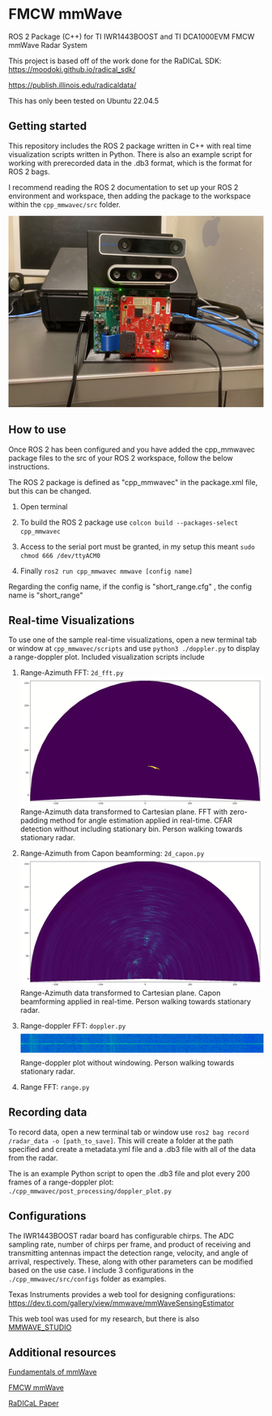 # FMCW mmWave
ROS 2 Package (C++) for TI IWR1443BOOST and TI DCA1000EVM FMCW mmWave Radar System

This project is based off of the work done for the RaDICaL SDK: 
https://moodoki.github.io/radical_sdk/

https://publish.illinois.edu/radicaldata/

This has only been tested on Ubuntu 22.04.5

## Getting started
This repository includes the ROS 2 package written in C++ with real time visualization scripts written in Python. There is also an example script for working with prerecorded data in the .db3 format, which is the format for ROS 2 bags.

I recommend reading the ROS 2 documentation to set up your ROS 2 environment and workspace, then adding the package to the workspace within the `cpp_mmwavec/src` folder.

![Radar System](.\media\radar_system.jpg)

## How to use
Once ROS 2 has been configured and you have added the cpp_mmwavec package files to the src of your ROS 2 workspace, follow the below instructions.

The ROS 2 package is defined as "cpp_mmwavec" in the package.xml file, but this can be changed.

1. Open terminal

2. To build the ROS 2 package use `colcon build --packages-select cpp_mmwavec`

3. Access to the serial port must be granted, in my setup this meant `sudo chmod 666 /dev/ttyACM0`

4. Finally `ros2 run cpp_mmwavec mmwave [config name]`

Regarding the config name, if the config is "short_range.cfg" , the config name is "short_range"

## Real-time Visualizations
To use one of the sample real-time visualizations, open a new terminal tab or window at `cpp_mmwavec/scripts` and use `python3 ./doppler.py` to display a range-doppler plot. Included visualization scripts include 

1. Range-Azimuth FFT: `2d_fft.py`
![Range-Azimuth FFT Plot](.\media\fft_cfar_xy.png)
Range-Azimuth data transformed to Cartesian plane. FFT with zero-padding method for angle estimation applied in real-time. CFAR detection without including stationary bin. Person walking towards stationary radar.


2. Range-Azimuth from Capon beamforming: `2d_capon.py`
![Range-Azimuth Capon Plot](.\media\capon_all.png)
Range-Azimuth data transformed to Cartesian plane. Capon beamforming applied in real-time. Person walking towards stationary radar.

3. Range-doppler FFT: `doppler.py`
![Range-Doppler Plot](.\media\doppler_no_window.png)
Range-doppler plot without windowing. Person walking towards stationary radar.

4. Range FFT: `range.py`

## Recording data
To record data, open a new terminal tab or window use `ros2 bag record /radar_data -o [path_to_save]`. This will create a folder at the path specified and create a metadata.yml file and a .db3 file with all of the data from the radar.

The is an example Python script to open the .db3 file and plot every 200 frames of a range-doppler plot: `./cpp_mmwavec/post_processing/doppler_plot.py`

## Configurations
The IWR1443BOOST radar board has configurable chirps. The ADC sampling rate, number of chirps per frame, and product of receiving and transmitting antennas impact the detection range, velocity, and angle of arrival, respectively. These, along with other parameters can be modified based on the use case. I include 3 configurations in the `./cpp_mmwavec/src/configs` folder as examples.

Texas Instruments provides a web tool for designing configurations: https://dev.ti.com/gallery/view/mmwave/mmWaveSensingEstimator

This web tool was used for my research, but there is also  [MMWAVE_STUDIO](https://www.ti.com/tool/MMWAVE-STUDIO?utm_source=google&utm_medium=cpc&utm_campaign=epd-rap-null-58700008490712085_mmwave_studio_rsa-cpc-evm-google-ww_en_int&utm_content=mmwave_studio&ds_k=mmwave+studio&DCM=yes&gad_source=1&gclid=Cj0KCQjw05i4BhDiARIsAB_2wfCEeZliLplcd8NMhrxxFYC7qCFcHvjkdJDtNJOY4Ifm5v5MY2t_Q78aAtnXEALw_wcB&gclsrc=aw.ds#overview)


## Additional resources
[Fundamentals of mmWave](https://www.ti.com/lit/wp/spyy005a/spyy005a.pdf?ts=1727119340010&ref_url=https%253A%252F%252Fwww.google.com%252F)

[FMCW mmWave](https://www.ti.com/content/dam/videos/external-videos/zh-tw/2/3816841626001/5415203482001.mp4/subassets/mmwaveSensing-FMCW-offlineviewing_0.pdf)


[RaDICaL Paper](https://ieeexplore.ieee.org/document/9361086)